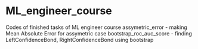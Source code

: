 # ML_engineer_course
Codes of finished tasks of ML engineer course
assymetric_error - making Mean Absolute Error for assymetric case
bootstrap_roc_auc_score - finding LeftConfidenceBond, RightConfidenceBond using bootstrap
